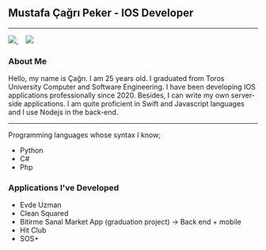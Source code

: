 

<h2>Mustafa Çağrı Peker - IOS Developer</h2>

<hr>
<a style='margin-right : 15px;' target="_blank" href = 'https://www.linkedin.com/in/mustafa-%C3%A7a%C4%9Fr%C4%B1-peker-2491271a8/'> <img src="https://img.shields.io/badge/LinkedIn-0077B5?style=for-the-badge&logo=linkedin&logoColor=white" />
 </a><a target="_blank" href = 'https://www.instagram.com/mcagripekerr/'> <img src="https://img.shields.io/badge/Instagram-E4405F?style=for-the-badge&logo=instagram&logoColor=white" />
 </a>
 
 ### About Me
 
 Hello, my name is Çağrı. I am 25 years old. I graduated from Toros University Computer and Software Engineering. I have been developing IOS applications professionally since 2020. Besides, I can write my own server-side applications. I am quite proficient in Swift and Javascript languages and I use Nodejs in the back-end.
 
 <hr>
 Programming languages whose syntax I know;
 <ul>
 <li>Python</li>
 <li>C#</li>
 <li>Php</li>
 </ul>
 
 <h3> Applications I've Developed </h3>
 <ul>
 <li>Evde Uzman</li>
 <li>Clean Squared</li>
 <li>Bitirme Sanal Market App (graduation project) -> Back end + mobile</li>
 <li>Hit Club</li>
 <li>SOS+</li>
 
 </ul>
 
